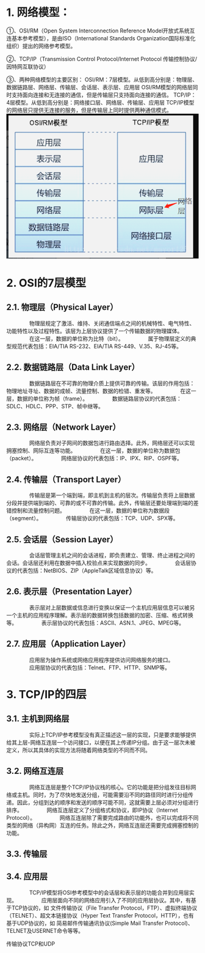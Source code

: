 # 1. 网络模型： 
①、OSI/RM（Open System Interconnection Reference Model开放式系统互连基本参考模型），是由ISO（International Standards Organization国际标准化组织）提出的网络参考模型。

②、TCP/IP（Transmission Control Protocol/Internet Protocol 传输控制协议/因特网互联协议）

③、两种网络模型的主要区别： 
OSI/RM：7层模型。从低到高分别是：物理层、数据链路层、网络层、传输层、会话层、表示层、应用层 
OSI/RM模型的网络层同时支持面向连接和无连接的通信，但是传输层只支持面向连接的通信。 
TCP/IP：4层模型。从低到高分别是：网络接口层、网络层、传输层、应用层 
TCP/IP模型的网络层只提供无连接的服务，但是传输层上同时提供两种通信模式。
![](_v_images/_1545896750_22990.png)
# 2. OSI的7层模型　
## 2.1. 物理层（Physical Layer）
　　
　　物理层规定了激活、维持、关闭通信端点之间的机械特性、电气特性、功能特性以及过程特性。该层为上层协议提供了一个传输数据的物理媒体。
　　
　　在这一层，数据的单位称为比特（bit）。
　　
　　属于物理层定义的典型规范代表包括：EIA/TIA RS-232、EIA/TIA RS-449、V.35、RJ-45等。
　　
## 2.2. 数据链路层（Data Link Layer）
　　
　　数据链路层在不可靠的物理介质上提供可靠的传输。该层的作用包括：物理地址寻址、数据的成帧、流量控制、数据的检错、重发等。
　　
　　在这一层，数据的单位称为帧（frame）。
　　
　　数据链路层协议的代表包括：SDLC、HDLC、PPP、STP、帧中继等。
　　
## 2.3. 网络层（Network Layer）
　　
　　网络层负责对子网间的数据包进行路由选择。此外，网络层还可以实现拥塞控制、网际互连等功能。
　　
　　在这一层，数据的单位称为数据包（packet）。
　　
　　网络层协议的代表包括：IP、IPX、RIP、OSPF等。
　　
## 2.4. 传输层（Transport Layer）
　　
　　传输层是第一个端到端，即主机到主机的层次。传输层负责将上层数据分段并提供端到端的、可靠的或不可靠的传输。此外，传输层还要处理端到端的差错控制和流量控制问题。
　　
　　在这一层，数据的单位称为数据段（segment）。
　　
　　传输层协议的代表包括：TCP、UDP、SPX等。
　　
## 2.5. 会话层（Session Layer）
　　
　　会话层管理主机之间的会话进程，即负责建立、管理、终止进程之间的会话。会话层还利用在数据中插入校验点来实现数据的同步。
　　
　　会话层协议的代表包括：NetBIOS、ZIP（AppleTalk区域信息协议）等。
　　
## 2.6. 表示层（Presentation Layer）
　　
　　表示层对上层数据或信息进行变换以保证一个主机应用层信息可以被另一个主机的应用程序理解。表示层的数据转换包括数据的加密、压缩、格式转换等。
　　
　　表示层协议的代表包括：ASCII、ASN.1、JPEG、MPEG等。
　　
## 2.7. 应用层（Application Layer）
　　
　　应用层为操作系统或网络应用程序提供访问网络服务的接口。
　　
　　应用层协议的代表包括：Telnet、FTP、HTTP、SNMP等。

# 3. TCP/IP的四层
## 3.1. 主机到网络层
　　
　　实际上TCP/IP参考模型没有真正描述这一层的实现，只是要求能够提供给其上层-网络互连层一个访问接口，以便在其上传递IP分组。由于这一层次未被定义，所以其具体的实现方法将随着网络类型的不同而不同。
　　
## 3.2. 网络互连层
　　
　　网络互连层是整个TCP/IP协议栈的核心。它的功能是把分组发往目标网络或主机。同时，为了尽快地发送分组，可能需要沿不同的路径同时进行分组传递。因此，分组到达的顺序和发送的顺序可能不同，这就需要上层必须对分组进行排序。
　　
　　网络互连层定义了分组格式和协议，即IP协议（Internet Protocol）。
　　
　　网络互连层除了需要完成路由的功能外，也可以完成将不同类型的网络（异构网）互连的任务。除此之外，网络互连层还需要完成拥塞控制的功能。
　　
## 3.3. 传输层

## 3.4. 应用层
　　
　　TCP/IP模型将OSI参考模型中的会话层和表示层的功能合并到应用层实现。
　　
　　应用层面向不同的网络应用引入了不同的应用层协议。其中，有基于TCP协议的，如 文件传输协议（File Transfer Protocol，FTP）、虚拟终端协议（TELNET）、超文本链接协议（Hyper Text Transfer Protocol，HTTP），也有基于UDP协议的，如 简易邮件传输通讯协议(Simple Mail Transfer Protocol)、TELNET及USERNET命令等等。

 传输协议TCP和UDP 
